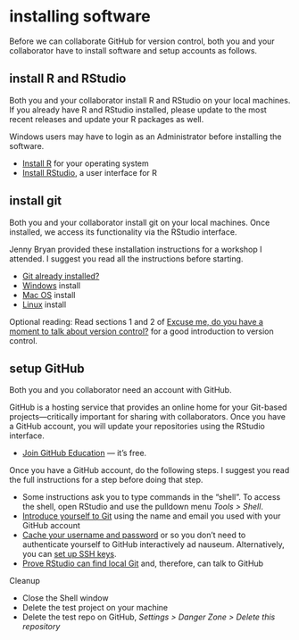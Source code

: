 installing software
================

Before we can collaborate GitHub for version control, both you and your
collaborator have to install software and setup accounts as follows.

## install R and RStudio

Both you and your collaborator install R and RStudio on your local
machines. If you already have R and RStudio installed, please update to
the most recent releases and update your R packages as well.

Windows users may have to login as an Administrator before installing
the software.

-   <a href="https://cloud.r-project.org" target="_blank">Install R</a>
    for your operating system  
-   <a href="https://www.rstudio.com/products/rstudio/#Desktop" target="_blank">Install RStudio</a>,
    a user interface for R

## install git

Both you and your collaborator install git on your local machines. Once
installed, we access its functionality via the RStudio interface.

Jenny Bryan provided these installation instructions for a workshop I
attended. I suggest you read all the instructions before starting.

-   [Git already
    installed?](https://happygitwithr.com/install-git.html#git-already-installed)
-   [Windows](https://happygitwithr.com/install-git.html#install-git-windows)
    install
-   [Mac OS](https://happygitwithr.com/install-git.html#macos) install
-   [Linux](https://happygitwithr.com/install-git.html#linux) install

Optional reading: Read sections 1 and 2 of [Excuse me, do you have a
moment to talk about version
control?](https://dx.doi.org/10.7287%2Fpeerj.preprints.3159v2) for a
good introduction to version control.

## setup GitHub

Both you and you collaborator need an account with GitHub.

GitHub is a hosting service that provides an online home for your
Git-based projects—critically important for sharing with collaborators.
Once you have a GitHub account, you will update your repositories using
the RStudio interface.

-   [Join GitHub Education](https://education.github.com/students) —
    it’s free.

Once you have a GitHub account, do the following steps. I suggest you
read the full instructions for a step before doing that step.

-   Some instructions ask you to type commands in the “shell”. To access
    the shell, open RStudio and use the pulldown menu *Tools &gt;
    Shell*.
-   [Introduce yourself to
    Git](http://happygitwithr.com/hello-git.html#hello-git) using the
    name and email you used with your GitHub account
-   [Cache your username and
    password](http://happygitwithr.com/credential-caching.html#credential-caching)
    or so you don’t need to authenticate yourself to GitHub
    interactively ad nauseum. Alternatively, you can [set up SSH
    keys](http://happygitwithr.com/ssh-keys.html#ssh-keys).
-   [Prove RStudio can find local
    Git](http://happygitwithr.com/rstudio-git-github.html#rstudio-git-github)
    and, therefore, can talk to GitHub

Cleanup

-   Close the Shell window
-   Delete the test project on your machine
-   Delete the test repo on GitHub, *Settings &gt; Danger Zone &gt;
    Delete this repository*
